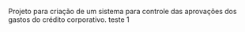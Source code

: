 Projeto para criação de um sistema para controle das aprovações dos gastos do crédito corporativo.
teste 1
